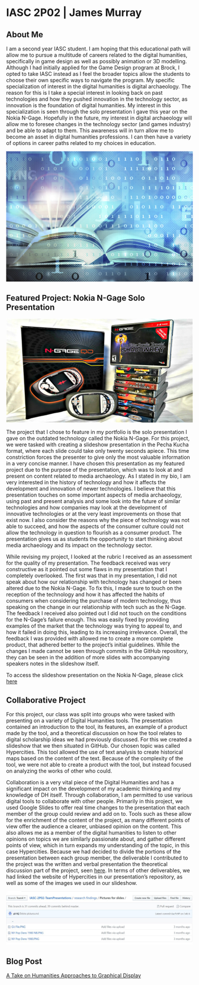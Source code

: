 # IASC 2P02 | James Murray

## About Me

I am a second year IASC student. I am hoping that this educational path will allow me to pursue a multitude of careers related to the digital humanities, specifically in game design as well as possibly animation or 3D modelling. Although I had initially applied for the Game Design program at Brock, I opted to take IASC instead as I feel the broader topics allow the students to choose their own specific ways to navigate the program. My specific specialization of interest in the digital humanities is digital archaeology. The reason for this is I take a special interest in looking back on past technologies and how they pushed innovation in the technology sector, as innovation is the foundation of digital humanities. My interest in this specialization is seen through the solo presentation I gave this year on the Nokia N-Gage. Hopefully in the future, my interest in digital archaeology will allow me to foresee changes in the technology sector (and games industry) and be able to adapt to them. This awareness will in turn allow me to become an asset in digital humanities professions. I can then have a variety of options in career paths related to my choices in education.

![](Images/DH1.jpg)

## Featured Project: Nokia N-Gage Solo Presentation

![](Images/ngage.jpg)

The project that I chose to feature in my portfolio is the solo presentation I gave on the outdated technology called the Nokia N-Gage. For this project, we were tasked with creating a slideshow presentation in the Pecha Kucha format, where each slide could take only twenty seconds apiece. This time constriction forces the presenter to give only the most valuable information in a very concise manner. I have chosen this presentation as my featured project due to the purpose of the presentation, which was to look at and present on content related to media archaeology. As I stated in my bio, I am very interested in the history of technology and how it affects the development and innovation of newer technologies. I believe that this presentation touches on some important aspects of media archaeology, using past and present analysis and some look into the future of similar technologies and how companies may look at the development of innovative technologies or at the very least improvements on those that exist now. I also consider the reasons why the piece of technology was not able to succeed, and how the aspects of the consumer culture could not allow the technology in question to flourish as a consumer product. The presentation gives us as students the opportunity to start thinking about media archaeology and its impact on the technology sector.


While revising my project, I looked at the rubric I received as an assessment for the quality of my presentation. The feedback received was very constructive as it pointed out some flaws in my presentation that I completely overlooked. The first was that in my presentation, I did not speak about how our relationship with technology has changed or been altered due to the Nokia N-Gage. To fix this, I made sure to touch on the reception of the technology and how it has affected the habits of consumers when considering the purchase of modern technology, thus speaking on the change in our relationship with tech such as the N-Gage. The feedback I received also pointed out I did not touch on the conditions for the N-Gage’s failure enough. This was easily fixed by providing examples of the market that the technology was trying to appeal to, and how it failed in doing this, leading to its increasing irrelevance. Overall, the feedback I was provided with allowed me to create a more complete product, that adhered better to the project’s initial guidelines. While the changes I made cannot be seen through commits in the GitHub repository, they can be seen in the addition of more slides with accompanying speakers notes in the slideshow itself. 

To access the slideshow presentation on the Nokia N-Gage, please click [here](reveal)

## Collaborative Project

For this project, our class was split into groups who were tasked with presenting on a variety of Digital Humanities tools. The presentation contained an introduction to the tool, its features, an example of a product made by the tool, and a theoretical discussion on how the tool relates to digital scholarship ideas we had previously discussed. For this we created a slideshow that we then situated in GitHub. Our chosen topic was called Hypercities. This tool allowed the use of text analysis to create historical maps based on the content of the text. Because of the complexity of the tool, we were not able to create a product with the tool, but instead focused on analyzing the works of other who could. 

Collaboration is a very vital piece of the Digital Humanities and has a significant impact on the development of my academic thinking and my knowledge of DH itself. Through collaboration, I am permitted to use various digital tools to collaborate with other people. Primarily in this project, we used Google Slides to offer real time changes to the presentation that each member of the group could review and add on to. Tools such as these allow for the enrichment of the content of the project, as many different points of view offer the audience a clearer, unbiased opinion on the content. This also allows me as a member of the digital humanities to listen to other opinions on topics we are similarly passionate about, and gather different points of view, which in turn expands my understanding of the topic, in this case Hypercities. Because we had decided to divide the portions of the presentation between each group member, the deliverable I contributed to the project was the written and verbal presentation the theoretical discussion part of the project, seen [here](https://github.com/IascAtBrock/IASC-2P02-TeamPresentations/commit/e1f8a661237f14fdc11b8f98a9cdd1adf6be261e). In terms of other deliverables, we had linked the website of Hypercities in our presentation’s repository, as well as some of the images we used in our slideshow.

![](Images/ImageRepo.jpg)

## Blog Post

[A Take on Humanities Approaches to Graphical Display](Blog.md)
 

